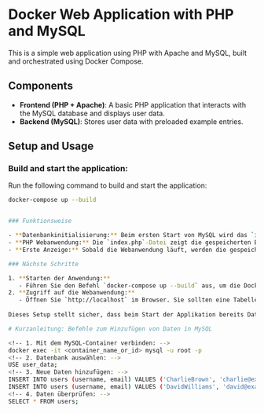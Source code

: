 # Docker Web Application with PHP and MySQL

This is a simple web application using PHP with Apache and MySQL, built and orchestrated using Docker Compose.

## Components
- **Frontend (PHP + Apache)**: A basic PHP application that interacts with the MySQL database and displays user data.
- **Backend (MySQL)**: Stores user data with preloaded example entries.

## Setup and Usage

### Build and start the application:
Run the following command to build and start the application:

```bash
docker-compose up --build


### Funktionsweise

- **Datenbankinitialisierung:** Beim ersten Start von MySQL wird das `init.sql`-Skript ausgeführt, das eine Tabelle `users` erstellt und zwei Benutzer (`JohnDoe` und `JaneDoe`) hinzufügt.
- **PHP Webanwendung:** Die `index.php`-Datei zeigt die gespeicherten Benutzerdaten (Benutzername und E-Mail) aus der MySQL-Datenbank an.
- **Erste Anzeige:** Sobald die Webanwendung läuft, werden die gespeicherten Benutzerdaten auf der Startseite angezeigt.

### Nächste Schritte

1. **Starten der Anwendung:** 
   - Führen Sie den Befehl `docker-compose up --build` aus, um die Docker-Container zu erstellen und zu starten.
2. **Zugriff auf die Webanwendung:**
   - Öffnen Sie `http://localhost` im Browser. Sie sollten eine Tabelle mit den Benutzerdaten sehen, die in der Datenbank vorab eingefügt wurden.
   
Dieses Setup stellt sicher, dass beim Start der Applikation bereits Daten aus der Datenbank angezeigt werden.

# Kurzanleitung: Befehle zum Hinzufügen von Daten in MySQL

<!-- 1. Mit dem MySQL-Container verbinden: -->
docker exec -it <container_name_or_id> mysql -u root -p
<!-- 2. Datenbank auswählen: -->
USE user_data;
<!-- 3. Neue Daten hinzufügen: -->
INSERT INTO users (username, email) VALUES ('CharlieBrown', 'charlie@example.com');
INSERT INTO users (username, email) VALUES ('DavidWilliams', 'david@example.com');
<!-- 4. Daten überprüfen: -->
SELECT * FROM users;